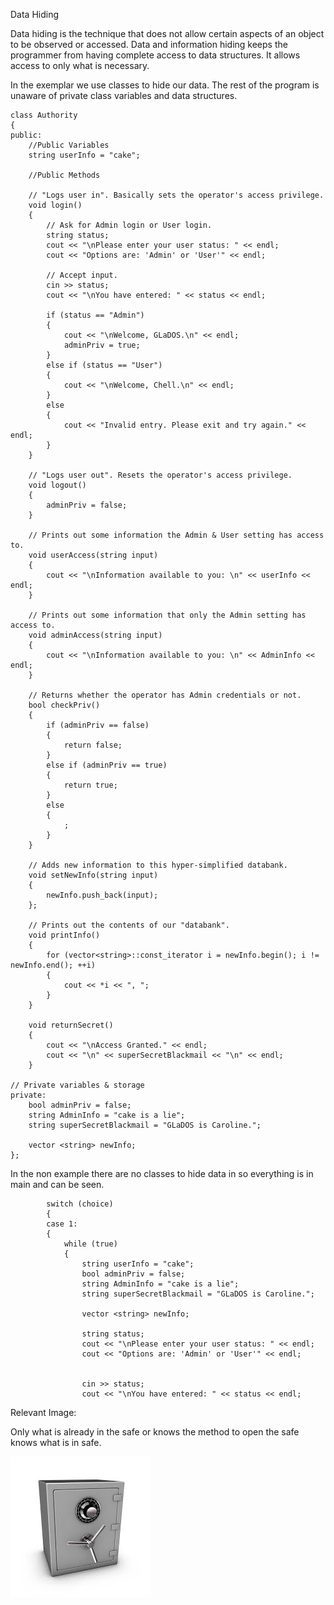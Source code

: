 Data Hiding 

Data hiding is the technique that does not allow certain aspects of an object to be observed or accessed. Data and information hiding keeps the programmer from having complete access to data structures. It allows access to only what is necessary.

In the exemplar we use classes to hide our data. The rest of the program is unaware of private class variables and data structures. 

```
class Authority
{
public:
	//Public Variables
	string userInfo = "cake";

	//Public Methods

	// "Logs user in". Basically sets the operator's access privilege.
	void login()
	{
		// Ask for Admin login or User login.
		string status;
		cout << "\nPlease enter your user status: " << endl;
		cout << "Options are: 'Admin' or 'User'" << endl;

		// Accept input.
		cin >> status;
		cout << "\nYou have entered: " << status << endl;

		if (status == "Admin")
		{
			cout << "\nWelcome, GLaDOS.\n" << endl;
			adminPriv = true;
		}
		else if (status == "User")
		{
			cout << "\nWelcome, Chell.\n" << endl;
		}
		else
		{
			cout << "Invalid entry. Please exit and try again." << endl;
		}
	}

	// "Logs user out". Resets the operator's access privilege.
	void logout()
	{
		adminPriv = false;
	}

	// Prints out some information the Admin & User setting has access to.
	void userAccess(string input)
	{
		cout << "\nInformation available to you: \n" << userInfo << endl;
	}

	// Prints out some information that only the Admin setting has access to.
	void adminAccess(string input)
	{
		cout << "\nInformation available to you: \n" << AdminInfo << endl;
	}

	// Returns whether the operator has Admin credentials or not.
	bool checkPriv()
	{
		if (adminPriv == false)
		{
			return false;
		}
		else if (adminPriv == true)
		{
			return true;
		}
		else
		{
			;
		}
	}

	// Adds new information to this hyper-simplified databank.
	void setNewInfo(string input)
	{
		newInfo.push_back(input);
	};

	// Prints out the contents of our "databank".
	void printInfo()
	{
		for (vector<string>::const_iterator i = newInfo.begin(); i != newInfo.end(); ++i)
		{
			cout << *i << ", ";
		}
	}

	void returnSecret()
	{
		cout << "\nAccess Granted." << endl;
		cout << "\n" << superSecretBlackmail << "\n" << endl;
	}

// Private variables & storage
private:
	bool adminPriv = false;
	string AdminInfo = "cake is a lie";
	string superSecretBlackmail = "GLaDOS is Caroline.";

	vector <string> newInfo;
};
```

In the non example there are no classes to hide data in so everything is in main and can be seen.
```
		switch (choice)
		{
		case 1:
		{
			while (true)
			{
				string userInfo = "cake";
				bool adminPriv = false;
				string AdminInfo = "cake is a lie";
				string superSecretBlackmail = "GLaDOS is Caroline.";

				vector <string> newInfo;

				string status;
				cout << "\nPlease enter your user status: " << endl;
				cout << "Options are: 'Admin' or 'User'" << endl;

				
				cin >> status;
				cout << "\nYou have entered: " << status << endl;

```

Relevant Image:

Only what is already in the safe or knows the method to open the safe knows what is in safe.

![](https://github.com/UW-COSC-4010-5010-CYBER-FA-2017/foundational-concepts-in-cybersecurity-aphorism14/blob/master/Principle%208/download.jpg)
